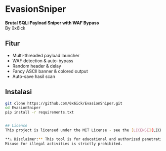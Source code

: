 # EvasionSniper

**Brutal SQLi Payload Sniper with WAF Bypass**  
By 0x6ick

## Fitur
- Multi-threaded payload launcher  
- WAF detection & auto-bypass  
- Random header & delay  
- Fancy ASCII banner & colored output  
- Auto-save hasil scan  

## Instalasi
```bash
git clone https://github.com/0x6ick/EvasionSniper.git
cd EvasionSniper
pip install -r requirements.txt


## License
This project is licensed under the MIT License - see the [LICENSE](LICENSE) file for details.

**⚠️ Disclaimer:** This tool is for educational and authorized penetration testing only.  
Misuse for illegal activities is strictly prohibited.
